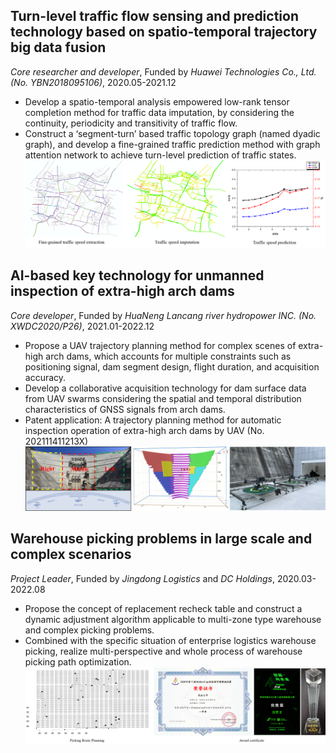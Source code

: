 ## Turn-level traffic flow sensing and prediction technology based on spatio-temporal trajectory big data fusion
  *Core researcher and developer*, Funded by *Huawei Technologies Co., Ltd. (No. YBN2018095106)*, 2020.05-2021.12 <br>
  * Develop a spatio-temporal analysis empowered low-rank tensor completion method for traffic data imputation, by considering the continuity, periodicity and transitivity of traffic flow.
  * Construct a ‘segment-turn’ based traffic topology graph (named dyadic graph), and develop a fine-grained traffic prediction method with graph attention network to achieve turn-level prediction of traffic states.<br>
  ![image](/images/HW.png)

## AI-based key technology for unmanned inspection of extra-high arch dams
  *Core developer*, Funded by *HuaNeng Lancang river hydropower INC. (No. XWDC2020/P26)*, 2021.01-2022.12 <br>
  * Propose a UAV trajectory planning method for complex scenes of extra-high arch dams, which accounts for multiple constraints such as positioning signal, dam segment design, flight duration, and acquisition accuracy.
  * Develop a collaborative acquisition technology for dam surface data from UAV swarms considering the spatial and temporal distribution characteristics of GNSS signals from arch dams.
  * Patent application: A trajectory planning method for automatic inspection operation of extra-high arch dams by UAV (No. 202111411213X)<br>
  ![image](/images/XW.png)

## Warehouse picking problems in large scale and complex scenarios
  *Project Leader*, Funded by *Jingdong Logistics* and *DC Holdings*, 2020.03-2022.08 <br>
  * Propose the concept of replacement recheck table and construct a dynamic adjustment algorithm applicable to multi-zone type warehouse and complex picking problems.
  * Combined with the specific situation of enterprise logistics warehouse picking, realize multi-perspective and whole process of warehouse picking path optimization.<br>
  ![image](/images/JD.png)
